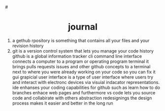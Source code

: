 #<h1 align="center">journal</h1>  
<ol>
  <li>a gethub rpository is something that contains all your files and your revision history</li> 
  <li>git is a version control system that lets you manage your code history</li>
github is a global information tracker
cli command line interface connects a computer to a program or operating program
terminal it brings pulls requests issues and other github concepts to a terminal next to where you were already working on your code so you can fix it  
gui grapicial user interface is a type of user interface where users try and interact with electronc devices via visuial indacator representations. 
ide enhanses your coding capabilities for github such as learn how to do branches enhace web pages and furthermore 
vs code lets you source code and collabirate with others 
abstraction redesignings the design process makes it easier and better in the long run 
